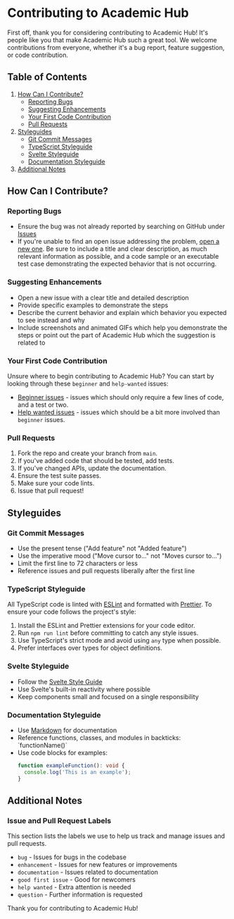 # Contributing to Academic Hub

First off, thank you for considering contributing to Academic Hub! It's people like you that make Academic Hub such a great tool. We welcome contributions from everyone, whether it's a bug report, feature suggestion, or code contribution.

## Table of Contents

1. [How Can I Contribute?](#how-can-i-contribute)
   - [Reporting Bugs](#reporting-bugs)
   - [Suggesting Enhancements](#suggesting-enhancements)
   - [Your First Code Contribution](#your-first-code-contribution)
   - [Pull Requests](#pull-requests)
2. [Styleguides](#styleguides)
   - [Git Commit Messages](#git-commit-messages)
   - [TypeScript Styleguide](#typescript-styleguide)
   - [Svelte Styleguide](#svelte-styleguide)
   - [Documentation Styleguide](#documentation-styleguide)
3. [Additional Notes](#additional-notes)

## How Can I Contribute?

### Reporting Bugs

- Ensure the bug was not already reported by searching on GitHub under [Issues](https://github.com/Yrrrrrf/academic-hub/issues)
- If you're unable to find an open issue addressing the problem, [open a new one](https://github.com/Yrrrrrf/academic-hub/issues/new). Be sure to include a title and clear description, as much relevant information as possible, and a code sample or an executable test case demonstrating the expected behavior that is not occurring.

### Suggesting Enhancements

- Open a new issue with a clear title and detailed description
- Provide specific examples to demonstrate the steps
- Describe the current behavior and explain which behavior you expected to see instead and why
- Include screenshots and animated GIFs which help you demonstrate the steps or point out the part of Academic Hub which the suggestion is related to

### Your First Code Contribution

Unsure where to begin contributing to Academic Hub? You can start by looking through these `beginner` and `help-wanted` issues:

- [Beginner issues](https://github.com/Yrrrrrf/academic-hub/labels/beginner) - issues which should only require a few lines of code, and a test or two.
- [Help wanted issues](https://github.com/Yrrrrrf/academic-hub/labels/help%20wanted) - issues which should be a bit more involved than `beginner` issues.

### Pull Requests

1. Fork the repo and create your branch from `main`.
2. If you've added code that should be tested, add tests.
3. If you've changed APIs, update the documentation.
4. Ensure the test suite passes.
5. Make sure your code lints.
6. Issue that pull request!

## Styleguides

### Git Commit Messages

- Use the present tense ("Add feature" not "Added feature")
- Use the imperative mood ("Move cursor to..." not "Moves cursor to...")
- Limit the first line to 72 characters or less
- Reference issues and pull requests liberally after the first line

### TypeScript Styleguide

All TypeScript code is linted with [ESLint](https://eslint.org/) and formatted with [Prettier](https://prettier.io/). To ensure your code follows the project's style:

1. Install the ESLint and Prettier extensions for your code editor.
2. Run `npm run lint` before committing to catch any style issues.
3. Use TypeScript's strict mode and avoid using `any` type when possible.
4. Prefer interfaces over types for object definitions.

### Svelte Styleguide

- Follow the [Svelte Style Guide](https://github.com/sveltejs/eslint-plugin-svelte3/blob/master/RULES.md)
- Use Svelte's built-in reactivity where possible
- Keep components small and focused on a single responsibility

### Documentation Styleguide

- Use [Markdown](https://guides.github.com/features/mastering-markdown/) for documentation
- Reference functions, classes, and modules in backticks: \`functionName()\`
- Use code blocks for examples:
  ```typescript
  function exampleFunction(): void {
    console.log('This is an example');
  }
  ```

## Additional Notes

### Issue and Pull Request Labels

This section lists the labels we use to help us track and manage issues and pull requests.

* `bug` - Issues for bugs in the codebase
* `enhancement` - Issues for new features or improvements
* `documentation` - Issues related to documentation
* `good first issue` - Good for newcomers
* `help wanted` - Extra attention is needed
* `question` - Further information is requested

Thank you for contributing to Academic Hub!
